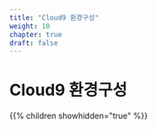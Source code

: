 ```yaml
---
title: "Cloud9 환경구성"
weight: 10
chapter: true
draft: false
---
```


# Cloud9 환경구성

{{% children showhidden="true" %}}

